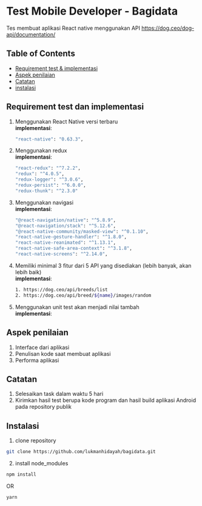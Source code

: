 # Test Mobile Developer - Bagidata
Tes membuat aplikasi React native menggunakan API https://dog.ceo/dog-api/documentation/

## Table of Contents
* [Requirement test & implementasi](#requirement-test-dan-implementasi)
* [Aspek penilaian](#aspek-penilaian)
* [Catatan](#catatan)
* [instalasi](#instalasi)

## Requirement test dan implementasi
1. Menggunakan React Native versi terbaru<br/>
**implementasi**:
    ```sh
    "react-native": "0.63.3",
    ```
2. Menggunakan redux<br/>
**implementasi**:
    ```sh
    "react-redux": "^7.2.2",
    "redux": "^4.0.5",
    "redux-logger": "^3.0.6",
    "redux-persist": "^6.0.0",
    "redux-thunk": "^2.3.0"
    ```
3. Menggunakan navigasi<br/>
**implementasi**:
    ```sh
    "@react-navigation/native": "^5.8.9",
    "@react-navigation/stack": "^5.12.6",
    "@react-native-community/masked-view": "^0.1.10",
    "react-native-gesture-handler": "^1.8.0",
    "react-native-reanimated": "^1.13.1",
    "react-native-safe-area-context": "^3.1.8",
    "react-native-screens": "^2.14.0",
    ```
4. Memiliki minimal 3 fitur dari 5 API yang disediakan (lebih banyak, akan lebih baik)<br/>
**implementasi**:
    ```sh
    1. https://dog.ceo/api/breeds/list
    2. https://dog.ceo/api/breed/${name}/images/random
    ```
5. Menggunakan unit test akan menjadi nilai tambah<br/>
**implementasi**:

## Aspek penilaian
1. Interface dari aplikasi
2. Penulisan kode saat membuat aplikasi
3. Performa aplikasi

## Catatan
1. Selesaikan task dalam waktu 5 hari
2. Kirimkan hasil test berupa kode program dan hasil build aplikasi Android pada repository publik

## Instalasi
1. clone repository
```sh
git clone https://github.com/lukmanhidayah/bagidata.git
```
2. install node_modules
```sh
npm install
```
OR

```sh
yarn
```